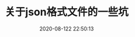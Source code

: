 ---
layout: post
title:  "关于json格式文件的一些坑"
date:   2020-08-122 22:50:13
categories: Python
permalink: /archivers/how-to-change-filename
---